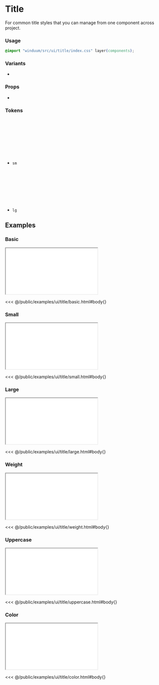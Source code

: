 # Title
For common title styles that you can manage from one component across project.

<ViewSourceGh href="https://github.com/winduum/winduum/blob/main/src/ui/title" />

### Usage

```css
@import "winduum/src/ui/title/index.css" layer(components);
```

### Variants
* <LinkGh name="default" path="ui/title" />

### Props
* <LinkGh name="default-props" path="ui/title" />

### Tokens
* `sm` <a href="https://github.com/winduum/winduum/blob/main/src/ui/title/sm.css" target="_blank" rel="noreferrer" class="winduum-gh-link"><svg><use href="#icon-gh" /></svg></a>
* `lg` <a href="https://github.com/winduum/winduum/blob/main/src/ui/title/lg.css" target="_blank" rel="noreferrer" class="winduum-gh-link"><svg><use href="#icon-gh" /></svg></a>

## Examples

### Basic

<iframe onload="this.style.visibility = 'visible';" src="/examples/ui/title/basic.html"></iframe>

<<< @/public/examples/ui/title/basic.html#body{}

### Small

<iframe onload="this.style.visibility = 'visible';" src="/examples/ui/title/small.html"></iframe>

<<< @/public/examples/ui/title/small.html#body{}

### Large

<iframe onload="this.style.visibility = 'visible';" src="/examples/ui/title/large.html"></iframe>

<<< @/public/examples/ui/title/large.html#body{}

### Weight

<iframe onload="this.style.visibility = 'visible';" src="/examples/ui/title/weight.html"></iframe>

<<< @/public/examples/ui/title/weight.html#body{}

### Uppercase

<iframe onload="this.style.visibility = 'visible';" src="/examples/ui/title/uppercase.html"></iframe>

<<< @/public/examples/ui/title/uppercase.html#body{}

### Color

<iframe onload="this.style.visibility = 'visible';" src="/examples/ui/title/color.html"></iframe>

<<< @/public/examples/ui/title/color.html#body{}
